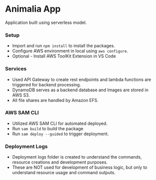 # Animalia App

Application built using serverless model. 

### Setup
* Import and run ```npm install``` to install the packages.
* Configure AWS environment in local using ```aws configure```.
* Optional - Install AWS ToolKit Extension in VS Code 

### Services
* Used API Gateway to create rest endpoints and lambda functions are triggered for backend processing.
* DynamoDB serves as a backend database and Images are stored in AWS S3.
* All file shares are handled by Amazon EFS.

### AWS SAM CLI
* Utilized AWS SAM CLI for automated deployed.
* Run ```sam build``` to build the package
* Run ```sam deploy --guided``` to trigger deployment.

### Deployment Logs
* Deployment logs folder is created to understand the commands, resource creations and development purposes. 
* These are NOT used for development of business logic, but only to understand resource usage and command outputs.